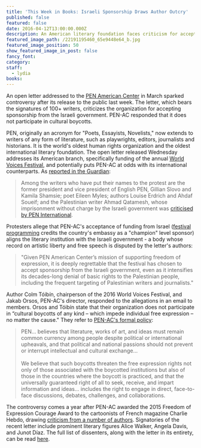 ```yaml
---
title: 'This Week in Books: Israeli Sponsorship Draws Author Outcry'
published: false
featured: false
date: 2016-04-12T13:00:00.000Z
description: An American literary foundation faces criticism for accepting Israeli government funding.
featured_image_path: /22191195460_65e9448e64_b.jpg
featured_image_position: 50
show_featured_image_in_post: false
fancy_font:
category:
staff:
  - lydia
books:
---
```



An open letter addressed to the [PEN American Center](https://www.pen.org/) in March sparked controversy after its release to the public last week. The letter, which bears the signatures of 100+ writers, criticizes the organization for accepting sponsorship from the Israeli government. PEN-AC responded that it does not participate in cultural boycotts.

PEN, originally an acronym for "Poets, Essayists, Novelists," now extends to writers of any form of literature, such as playwrights, editors, journalists and historians. It is the world's oldest human rights organization and the oldest international literary foundation. The open letter released Wednesday addresses its American branch, specifically funding of the annual [World Voices Festival](http://worldvoices.pen.org/), and potentially puts PEN-AC at odds with its international counterparts. As [reported in the Guardian](http://www.theguardian.com/books/2016/apr/06/israeli-backing-for-new-york-festival-rejected-in-angry-letter-by-authors):

> Among the writers who have put their names to the protest are the former president and vice president of English PEN, Gillian Slovo and Kamila Shamsie; poet Eileen Myles; authors Louise Erdrich and Ahdaf Soueif; and the Palestinian writer Ahmad Qatamesh, whose imprisonment without charge by the Israeli government was [criticised by PEN International](https://www.pen.org/rapid-action/2011/05/25/writer-and-academic-detained-without-charge-0).

Protesters allege that PEN-AC's acceptance of funding from Israel ([festival programming](http://worldvoices.pen.org/2016-world-voices-supporters) credits the country's embassy as a "champion" level sponsor) aligns the literary institution with the Israeli government - a body whose record on artistic liberty and free speech is disputed by the letter's authors:

> "Given PEN American Center’s mission of supporting freedom of expression, it is deeply regrettable that the festival has chosen to accept sponsorship from the Israeli government, even as it intensifies its decades-long denial of basic rights to the Palestinian people, including the frequent targeting of Palestinian writers and journalists."

Author Colm T&oacute;ib&iacute;n, chairperson of the 2016 World Voices Festival, and Jakab Orsos, PEN-AC's director, responded to the allegations in an email to members. Orsos and T&oacute;ib&iacute;n state that their organization does not participate in “cultural boycotts of any kind – which impede individual free expression – no matter the cause." They refer to [PEN-AC's formal policy](http://www.pen.org/press-release/2007/06/22/pen-american-center-urges-rejection-academic-boycotts):

> PEN… believes that literature, works of art, and ideas must remain common currency among people despite political or international upheavals, and that political and national passions should not prevent or interrupt intellectual and cultural exchange…
> <br>
> <br>We believe that such boycotts threaten the free expression rights not only of those associated with the boycotted institutions but also of those in the countries where the boycott is practiced, and that the universally guaranteed right of all to seek, receive, and impart information and ideas… includes the right to engage in direct, face-to-face discussions, debates, challenges, and collaborations.

The controversy comes a year after PEN-AC awarded the 2015 Freedom of Expression Courage Award to the cartoonists of French magazine Charlie Hebdo, drawing [criticism from a number of authors](http://www.theguardian.com/books/2015/apr/29/writers-join-protest-charlie-hebdo-pen-award). Signatories of the recent letter include prominent literary figures Alice Walker, Angela Davis, and Junot D&iacute;az. The full list of dissenters, along with the letter in its entirety, can be read [here](https://adalahny.org/web-action/1376/letter-pen-american-center-don-t-partner-israeli-government).